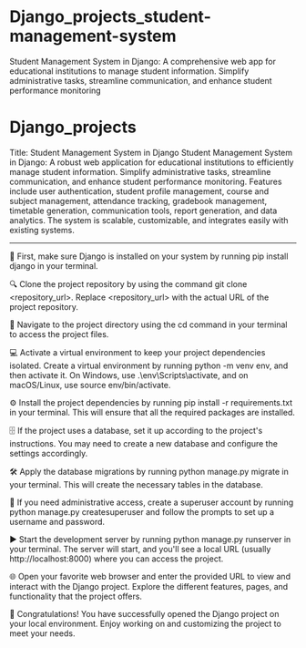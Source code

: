 # Django_projects_student-management-system
Student Management System in Django: A comprehensive web app for educational institutions to manage student information. Simplify administrative tasks, streamline communication, and enhance student performance monitoring
# Django_projects
 Title: Student Management System in Django 
Student Management System in Django: A robust web application for educational institutions to efficiently manage student information. Simplify administrative tasks, streamline communication, and enhance student performance monitoring. Features include user authentication, student profile management, course and subject management, attendance tracking, gradebook management, timetable generation, communication tools, report generation, and data analytics. The system is scalable, customizable, and integrates easily with existing systems.

 --------------------------------------------------------------------------- 
 🚀 First, make sure Django is installed on your system by running pip install django in your terminal.

🔍 Clone the project repository by using the command git clone <repository_url>. Replace <repository_url> with the actual URL of the project repository.

📂 Navigate to the project directory using the cd command in your terminal to access the project files.

💻 Activate a virtual environment to keep your project dependencies isolated. Create a virtual environment by running python -m venv env, and then activate it. On Windows, use .\env\Scripts\activate, and on macOS/Linux, use source env/bin/activate.

⚙️ Install the project dependencies by running pip install -r requirements.txt in your terminal. This will ensure that all the required packages are installed.

🗄️ If the project uses a database, set it up according to the project's instructions. You may need to create a new database and configure the settings accordingly.

🛠️ Apply the database migrations by running python manage.py migrate in your terminal. This will create the necessary tables in the database.

👑 If you need administrative access, create a superuser account by running python manage.py createsuperuser and follow the prompts to set up a username and password.

▶️ Start the development server by running python manage.py runserver in your terminal. The server will start, and you'll see a local URL (usually http://localhost:8000) where you can access the project.

🌐 Open your favorite web browser and enter the provided URL to view and interact with the Django project. Explore the different features, pages, and functionality that the project offers.

🎉 Congratulations! You have successfully opened the Django project on your local environment. Enjoy working on and customizing the project to meet your needs.
